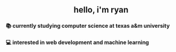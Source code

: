 ## <div align ="center"> hello, i'm ryan </div>

<h4>📚 currently studying computer science at texas a&m university</h4>
<h4>💻 interested in web development and machine learning</h4>
